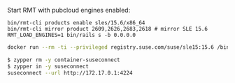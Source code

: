 
Start RMT with pubcloud engines enabled:

```
bin/rmt-cli products enable sles/15.6/x86_64
bin/rmt-cli mirror product 2609,2626,2683,2618 # mirror SLE 15.6
RMT_LOAD_ENGINES=1 bin/rails s -b 0.0.0.0
```

```bash
docker run --rm -ti --privileged registry.suse.com/suse/sle15:15.6 /bin/bash

$ zypper rm -y container-suseconnect
$ zypper in -y suseconnect
suseconnect --url http://172.17.0.1:4224
```
